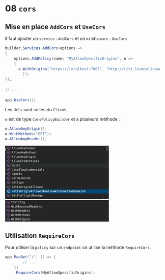 # 08 `cors`

## Mise en place `AddCors` et `UseCors`

Il faut ajouter un `service` : `AddCors` et un `middleware` : `UseCors`

```cs
builder.Services.AddCors(options =>
{
    options.AddPolicy(name: "MyAllowSpecificOrigins", o => 
    {
      o.WithOrigins("https://localhost:7007", "http://titi.lesmoulineaux");
		});
});

// ...

app.UseCors();
```

Les `Urls` sont celles du `Client`.

`o` est de type `CorsPolicyBuilder` et a plusieurs méthode :

```cs
o.AllowAnyOrigin();
o.WithMethods("GET");
o.AllowAnyHeader();
```

<img src="assets/options-methods-cors-policy-builder-one.png" alt="options-methods-cors-policy-builder-one" style="zoom:33%;" />

<img src="assets/cors-policy-builder-options-available-two.png" alt="cors-policy-builder-options-available-two" style="zoom:33%;" />

## Utilisation `RequireCors`

Pour utiliser la `policy` sur un `endpoint` on utilise la méthode `RequireCors`.

```cs
app.MapGet("/", () => {
        // ...
    })
    .RequireCors(MyAllowSpecificOrigins);
```

